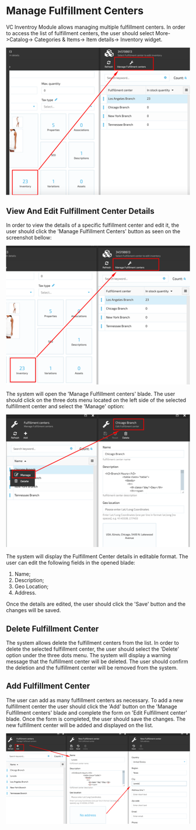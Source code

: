 # Manage Fulfillment Centers

VC Inventroy Module allows managing multiple fulfillment centers. In order to access the list of fulfillment centers, the user should select More->Catalog-> Categories & Items-> Item details-> Inventory widget.

![Fulfillment Centers](media/screen-fulfillment-centers-list.png)

## View And Edit Fulfillment Center Details

In order to view the details of a specific fulfillment center and edit it, the user should click the 'Manage Fulfillment Centers' button as seen on the screenshot bellow:

![Manage Fulfillment](media/screen-manage-centers-button.png)

The system will open the 'Manage Fulfillment centers' blade. The user should click on the three dots menu located on the left side of the selected fulfillment center and select the 'Manage' option:

![Manage Centers](media/screen-manage-centers.png)

The system will display the Fulfillment Center details in editable format. The user can edit the following fields in the opened blade:

1. Name;
1. Description;
1. Geo Location;
1. Address.

Once the details are edited, the user should click the 'Save' button and the changes will be saved.

## Delete Fulfillment Center

The system allows delete the fulfillment centers from the list. In order to delete the selected fulfillment center, the user should select the 'Delete' option under the three dots menu. The system will display a warning message that the fulfillment center will be deleted. The user should confirm the deletion and the fulfillment center will be removed from the system.

## Add Fulfillment Center

The user can add as many fulfillment centers as necessary. To add a new fulfillment center the user should click the 'Add' button on the 'Manage Fulfillment centers' blade and complete the form on 'Edit Fulfillment center' blade. Once the form is completed, the user should save the changes. The new fulfillment center will be added and displayed on the list.

![Add Fulfillment Center](media/screen-add-fulfillment-center.png)


